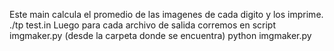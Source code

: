 Este main calcula el promedio de las imagenes de cada digito y los imprime.
./tp test.in
Luego para cada archivo de salida corremos en script imgmaker.py
(desde la carpeta donde se encuentra)
python imgmaker.py <archivo>

